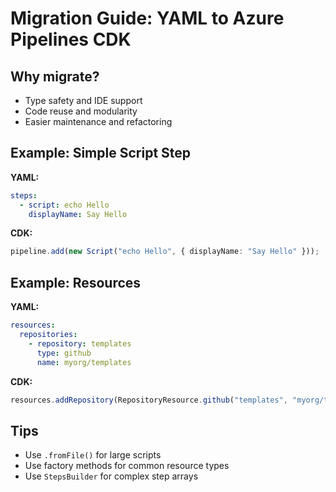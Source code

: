 # Migration Guide: YAML to Azure Pipelines CDK

## Why migrate?

- Type safety and IDE support
- Code reuse and modularity
- Easier maintenance and refactoring

## Example: Simple Script Step

**YAML:**

```yaml
steps:
  - script: echo Hello
    displayName: Say Hello
```

**CDK:**

```typescript
pipeline.add(new Script("echo Hello", { displayName: "Say Hello" }));
```

## Example: Resources

**YAML:**

```yaml
resources:
  repositories:
    - repository: templates
      type: github
      name: myorg/templates
```

**CDK:**

```typescript
resources.addRepository(RepositoryResource.github("templates", "myorg/templates"));
```

## Tips

- Use `.fromFile()` for large scripts
- Use factory methods for common resource types
- Use `StepsBuilder` for complex step arrays

